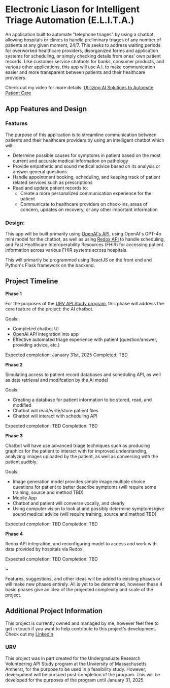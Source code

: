 # Electronic Liason for Intelligent Triage Automation (E.L.I.T.A.)

An application built to automate "telephone triages" by using a chatbot, allowing hospitals or clinics to handle preliminary triages of any number of patients at any given moment, 24/7. This seeks to address waiting periods for overworked healthcare providers, disorganized forms and application systems for scheduling, or simply checking details from ones' own patient records. Like customer service chatbots for banks, consumer products, and various other applications, this app will use A.I. to make communication easier and more transparent between patients and their healthcare providers.

Check out my video for more details: [Utilizing AI Solutions to Automate Patient Care](https://youtu.be/KCgf3qEAM14?si=t52Of7wzgISqIDbE)

## App Features and Design
### Features

The purpose of this application is to streamline communication between patients and their healthcare providers by using an intelligent chatbot which will:

* Determine possible causes for symptoms in patient based on the most current and accurate medical information on pathology
* Provide empathetic and sound medical advice based on its analysis or answer general questions
* Handle appointment booking, scheduling, and keeping track of patient related services such as prescriptions
* Read and update patient records to:
    * Create a more personalized communication experience for the patient
    * Communicate to healthcare providers on check-ins, areas of concern, updates on recovery, or any other important information

### Design:

This app will be built primarily using [OpenAI's API](https://platform.openai.com/docs/overview), using OpenAI's GPT-4o mini model for the chatbot, as well as using [Redox API](https://redoxengine.com/) to handle scheduling, and Fast Healthcare Interoperability Resources (FHIR) for accessing patient information across various FHIR systems across hospitals.

This will primarily be programmed using ReactJS on the front end and Python's Flask framework on the backend. 

## Project Timeline

**Phase 1**

For the purposes of the [URV API Study program](#urv), this phase will address the core feature of the project: the AI chatbot.

Goals: 
- Completed chatbot UI
- OpenAI API integration into app
- Effective automated triage experience with patient (question/answer, providing advice, etc.)

Expected completion: January 31st, 2025
Completed: TBD

**Phase 2**

Simulating access to patient record databases and scheduling API, as well as data retrieval and modifcation by the AI model

Goals:
- Creating a database for patient information to be stored, read, and modified
- Chatbot will read/write/store patient files
- Chatbot will interact with scheduling API

Expected completion: TBD
Completion: TBD

**Phase 3**

Chatbot will have use advanced triage techniques such as producing graphics for the patient to interact with for improved understanding, analyzing images uploaded by the patient, as well as conversing with the patient audibly.

Goals: 
- Image generation model provides simple image multiple choice questions for patient to better describe symptoms (will require some training, source and method TBD)
- Mobile App
- Chatbot and patient will converse vocally, and clearly
- Using computer vision to look at and possibly determine symptoms/give sound medical advice (will require training, source and method TBD)

Expected completion: TBD
Completion: TBD

**Phase 4**

Redox API integration, and reconfiguring model to access and work with data provided by hospitals via Redox.

Expected completion: TBD
Completion: TBD

**~**

Features, suggestions, and other ideas will be added to existing phases or will make new phases entirely. All is yet to be determined, however these 4 basic phases give an idea of the projected complexity and scale of the project. 

## Additional Project Information

This project is currently owned and managed by me, however feel free to get in touch if you want to help contribute to this project's development. Check out my [LinkedIn](www.linkedin.com/in/rhar)

### URV

This project was in part created for the Undergraduate Research Volunteering API Study program at the Unviersity of Massachusetts Amherst, for the purpose to be used in a feasibility study. However, development will be pursued post-completion of the program. This will be developed for the purposes of the program until January 31, 2025.





